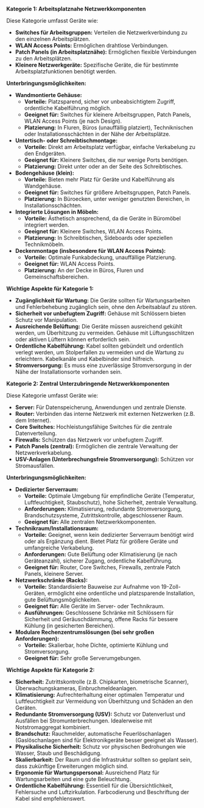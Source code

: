 
**Kategorie 1: Arbeitsplatznahe Netzwerkkomponenten**

Diese Kategorie umfasst Geräte wie:

- **Switches für Arbeitsgruppen:** Verteilen die Netzwerkverbindung zu den einzelnen Arbeitsplätzen.
- **WLAN Access Points:** Ermöglichen drahtlose Verbindungen.
- **Patch Panels (in Arbeitsplatznähe):** Ermöglichen flexible Verbindungen zu den Arbeitsplätzen.
- **Kleinere Netzwerkgeräte:** Spezifische Geräte, die für bestimmte Arbeitsplatzfunktionen benötigt werden.

**Unterbringungsmöglichkeiten:**

- **Wandmontierte Gehäuse:**
    - **Vorteile:** Platzsparend, sicher vor unbeabsichtigtem Zugriff, ordentliche Kabelführung möglich.
    - **Geeignet für:** Switches für kleinere Arbeitsgruppen, Patch Panels, WLAN Access Points (je nach Design).
    - **Platzierung:** In Fluren, Büros (unauffällig platziert), Techniknischen oder Installationsschächten in der Nähe der Arbeitsplätze.
- **Untertisch- oder Schreibtischmontage:**
    - **Vorteile:** Direkt am Arbeitsplatz verfügbar, einfache Verkabelung zu den Endgeräten.
    - **Geeignet für:** Kleinere Switches, die nur wenige Ports benötigen.
    - **Platzierung:** Direkt unter oder an der Seite des Schreibtisches.
- **Bodengehäuse (klein):**
    - **Vorteile:** Bieten mehr Platz für Geräte und Kabelführung als Wandgehäuse.
    - **Geeignet für:** Switches für größere Arbeitsgruppen, Patch Panels.
    - **Platzierung:** In Büroecken, unter weniger genutzten Bereichen, in Installationsschächten.
- **Integrierte Lösungen in Möbeln:**
    - **Vorteile:** Ästhetisch ansprechend, da die Geräte in Büromöbel integriert werden.
    - **Geeignet für:** Kleinere Switches, WLAN Access Points.
    - **Platzierung:** In Schreibtischen, Sideboards oder speziellen Technikmöbeln.
- **Deckenmontage (insbesondere für WLAN Access Points):**
    - **Vorteile:** Optimale Funkabdeckung, unauffällige Platzierung.
    - **Geeignet für:** WLAN Access Points.
    - **Platzierung:** An der Decke in Büros, Fluren und Gemeinschaftsbereichen.

**Wichtige Aspekte für Kategorie 1:**

- **Zugänglichkeit für Wartung:** Die Geräte sollten für Wartungsarbeiten und Fehlerbehebung zugänglich sein, ohne den Arbeitsablauf zu stören.
- **Sicherheit vor unbefugtem Zugriff:** Gehäuse mit Schlössern bieten Schutz vor Manipulation.
- **Ausreichende Belüftung:** Die Geräte müssen ausreichend gekühlt werden, um Überhitzung zu vermeiden. Gehäuse mit Lüftungsschlitzen oder aktiven Lüftern können erforderlich sein.
- **Ordentliche Kabelführung:** Kabel sollten gebündelt und ordentlich verlegt werden, um Stolperfallen zu vermeiden und die Wartung zu erleichtern. Kabelkanäle und Kabelbinder sind hilfreich.
- **Stromversorgung:** Es muss eine zuverlässige Stromversorgung in der Nähe der Installationsorte vorhanden sein.

**Kategorie 2: Zentral Unterzubringende Netzwerkkomponenten**

Diese Kategorie umfasst Geräte wie:

- **Server:** Für Datenspeicherung, Anwendungen und zentrale Dienste.
- **Router:** Verbinden das interne Netzwerk mit externen Netzwerken (z.B. dem Internet).
- **Core Switches:** Hochleistungsfähige Switches für die zentrale Datenverteilung.
- **Firewalls:** Schützen das Netzwerk vor unbefugtem Zugriff.
- **Patch Panels (zentral):** Ermöglichen die zentrale Verwaltung der Netzwerkverkabelung.
- **USV-Anlagen (Unterbrechungsfreie Stromversorgung):** Schützen vor Stromausfällen.

**Unterbringungsmöglichkeiten:**

- **Dedizierter Serverraum:**
    - **Vorteile:** Optimale Umgebung für empfindliche Geräte (Temperatur, Luftfeuchtigkeit, Staubschutz), hohe Sicherheit, zentrale Verwaltung.
    - **Anforderungen:** Klimatisierung, redundante Stromversorgung, Brandschutzsysteme, Zutrittskontrolle, abgeschlossener Raum.
    - **Geeignet für:** Alle zentralen Netzwerkkomponenten.
- **Technikraum/Installationsraum:**
    - **Vorteile:** Geeignet, wenn kein dedizierter Serverraum benötigt wird oder als Ergänzung dient. Bietet Platz für größere Geräte und umfangreiche Verkabelung.
    - **Anforderungen:** Gute Belüftung oder Klimatisierung (je nach Geräteanzahl), sicherer Zugang, ordentliche Kabelführung.
    - **Geeignet für:** Router, Core Switches, Firewalls, zentrale Patch Panels, kleinere Server.
- **Netzwerkschränke (Racks):**
    - **Vorteile:** Standardisierte Bauweise zur Aufnahme von 19-Zoll-Geräten, ermöglicht eine ordentliche und platzsparende Installation, gute Belüftungsmöglichkeiten.
    - **Geeignet für:** Alle Geräte im Server- oder Technikraum.
    - **Ausführungen:** Geschlossene Schränke mit Schlössern für Sicherheit und Geräuschdämmung, offene Racks für bessere Kühlung (in gesicherten Bereichen).
- **Modulare Rechenzentrumslösungen (bei sehr großen Anforderungen):**
    - **Vorteile:** Skalierbar, hohe Dichte, optimierte Kühlung und Stromversorgung.
    - **Geeignet für:** Sehr große Serverumgebungen.

**Wichtige Aspekte für Kategorie 2:**

- **Sicherheit:** Zutrittskontrolle (z.B. Chipkarten, biometrische Scanner), Überwachungskameras, Einbruchmeldeanlagen.
- **Klimatisierung:** Aufrechterhaltung einer optimalen Temperatur und Luftfeuchtigkeit zur Vermeidung von Überhitzung und Schäden an den Geräten.
- **Redundante Stromversorgung (USV):** Schutz vor Datenverlust und Ausfällen bei Stromunterbrechungen. Idealerweise mit Notstromaggregat kombiniert.
- **Brandschutz:** Rauchmelder, automatische Feuerlöschanlagen (Gaslöschanlagen sind für Elektronikgeräte besser geeignet als Wasser).
- **Physikalische Sicherheit:** Schutz vor physischen Bedrohungen wie Wasser, Staub und Beschädigung.
- **Skalierbarkeit:** Der Raum und die Infrastruktur sollten so geplant sein, dass zukünftige Erweiterungen möglich sind.
- **Ergonomie für Wartungspersonal:** Ausreichend Platz für Wartungsarbeiten und eine gute Beleuchtung.
- **Ordentliche Kabelführung:** Essentiell für die Übersichtlichkeit, Fehlersuche und Luftzirkulation. Farbcodierung und Beschriftung der Kabel sind empfehlenswert.
